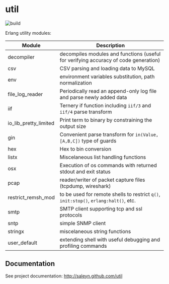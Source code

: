 util
====

![build](https://github.com/saleyn/util/actions/workflows/erlang.yml/badge.svg)

Erlang utility modules:

| Module                | Description                                                                          |
| --------------------- | ------------------------------------------------------------------------------------ |
| decompiler            | decompiles modules and functions (useful for verifying accuracy of code generation)  |
| csv                   | CSV parsing and loading data to MySQL                                                |
| env                   | environment variables substitution, path normalization                               |
| file_log_reader       | Periodically read an append-only log file and parse newly added data                 |
| iif                   | Ternery if function including `iif/3` and `iif/4` parse transform                    |
| io_lib_pretty_limited | Print term to binary by constraining the output size                                 |
| gin                   | Convenient parse transform for `in(Value, [A,B,C])` type of guards                   |
| hex                   | Hex to bin conversion                                                                |
| listx                 | Miscelaneous list handling functions                                                 |
| osx                   | Execution of os commands with returned stdout and exit status                        |
| pcap                  | reader/writer of packet capture files (tcpdump, wireshark)                           |
| restrict_remsh_mod    | to be used for remote shells to restrict `q()`, `init:stop()`, `erlang:halt()`, etc. |
| smtp                  | SMTP client supporting tcp and ssl protocols                                         |
| sntp                  | simple SNMP client                                                                   |
| stringx               | miscelaneous string functions                                                        |
| user_default          | extending shell with useful debugging and profiling commands                         |

Documentation
-------------

See project documentation: http://saleyn.github.com/util
